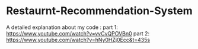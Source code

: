 # Restaurnt-Recommendation-System

A detailed explanation about my code :
part 1: https://www.youtube.com/watch?v=vvCvQPOVBn0
part 2: https://www.youtube.com/watch?v=hNy0HZj0Ecc&t=435s
